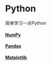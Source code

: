 # Python
简单学习一点Python


#### <a href="NumPy.md">NumPy</a>
#### <a href="Pandas.md">Pandas</a>
#### <a href="Matplotlib.md">Matplotlib</a> 
